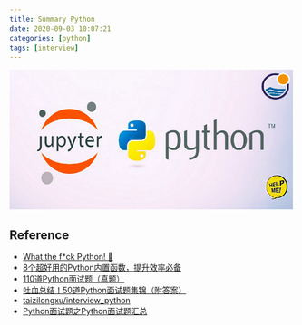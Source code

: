 ```yaml
---
title: Summary Python
date: 2020-09-03 10:07:21
categories: [python]
tags: [interview]
---
```


<img src="/images/python/language/ipython.logo.png" width="500" alt="" />

<!-- more -->




## Reference

- [What the f*ck Python! 🐍](https://github.com/leisurelicht/wtfpython-cn)
- [8个超好用的Python内置函数，提升效率必备](https://zhuanlan.zhihu.com/p/131347854)
- [110道Python面试题（真题）](https://zhuanlan.zhihu.com/p/54430650)
- [吐血总结！50道Python面试题集锦（附答案）](https://blog.csdn.net/sinat_38682860/article/details/94763641)
- [taizilongxu/interview_python](https://github.com/taizilongxu/interview_python)
- [Python面试题之Python面试题汇总](https://www.cnblogs.com/JetpropelledSnake/p/9396511.html)